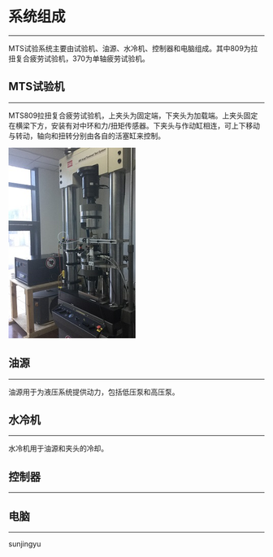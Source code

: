 # 系统组成

---

MTS试验系统主要由试验机、油源、水冷机、控制器和电脑组成。其中809为拉扭复合疲劳试验机，370为单轴疲劳试验机。

## MTS试验机

---

MTS809拉扭复合疲劳试验机，上夹头为固定端，下夹头为加载端。上夹头固定在横梁下方，安装有对中环和力/扭矩传感器。下夹头与作动缸相连，可上下移动与转动，轴向和扭转分别由各自的活塞缸来控制。

![](/assets/MTS809.jpg)

## 油源

---

油源用于为液压系统提供动力，包括低压泵和高压泵。

## 水冷机

---

水冷机用于油源和夹头的冷却。

## 控制器

---

## 电脑

---

sunjingyu


